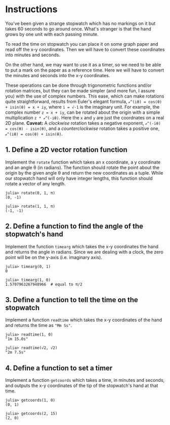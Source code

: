 # Instructions

You've been given a strange stopwatch which has no markings on it but takes 60 seconds to go around once.
What's stranger is that the hand grows by one unit with each passing minute.

To read the time on stopwatch you can place it on some graph paper and read off the x-y coordinates.
Then we will have to convert these coordinates into minutes and seconds.

On the other hand, we may want to use it as a timer, so we need to be able to put a mark on the paper as a reference time.
Here we will have to convert the minutes and seconds into the x-y coordinates.

These operations can be done through trigonometric functions and/or rotation matrices, but they can be made simpler (and more fun, I assure you) with the use of complex numbers.
This ease, which can make rotations quite straightforward, results from Euler's elegant formula, `ℯ^(iθ) = cos(θ) + isin(θ) = x + iy`, where `i = √-1` is the imaginary unit.
For example, the complex number `z = x + iy`, can be rotated about the origin with a simple multiplication `z * ℯ^(-iθ)`.
Here the `x` and `y` are just the coordnates on a real 2D plane.
**Caveat:** A *clockwise* rotation takes a negative exponent, `ℯ^(-iθ) = cos(θ) - isin(θ)`, and a *counterclockwise* rotation takes a positive one, `ℯ^(iθ) = cos(θ) + isin(θ)`.

## 1. Define a 2D vector rotation function

Implement the `rotate` function which takes an x coordinate, a y coordinate and an angle θ (in radians).
The function should rotate the point about the origin by the given angle θ and return the new coordinates as a tuple.
While our stopwatch hand will only have integer lengths, this function should rotate a vector of any length.

```julia-repl
julia> rotate(0, 1, π)
(0, -1)

julia> rotate(1, 1, π)
(-1, -1)
```

## 2. Define a function to find the angle of the stopwatch's hand

Implement the function `timearg` which takes the x-y coordinates the hand and returns the angle in radians.
Since we are dealing with a clock, the zero point will be on the y-axis (i.e. imaginary axis).


```julia-repl
julia> timearg(0, 1)
0

julia> timearg(1, 0)
1.5707963267948966  # equal to π/2
```

## 3. Define a function to tell the time on the stopwatch

Implement a function `readtime` which takes the x-y coordinates of the hand and returns the time as `"Mm Ss"`.


```julia-repl
julia> readtime(1, 0)
"1m 15.0s"

julia> readtime(√2, √2)
"2m 7.5s"
```

## 4. Define a function to set a timer

Implement a function `getcoords` which takes a time, in minutes and seconds, and outputs the x-y coordinates of the tip of the stopwatch's hand at that time.

```julia-repl
julia> getcoords(1, 0)
(0, 1)

julia> getcoords(2, 15)
(2, 0)
```